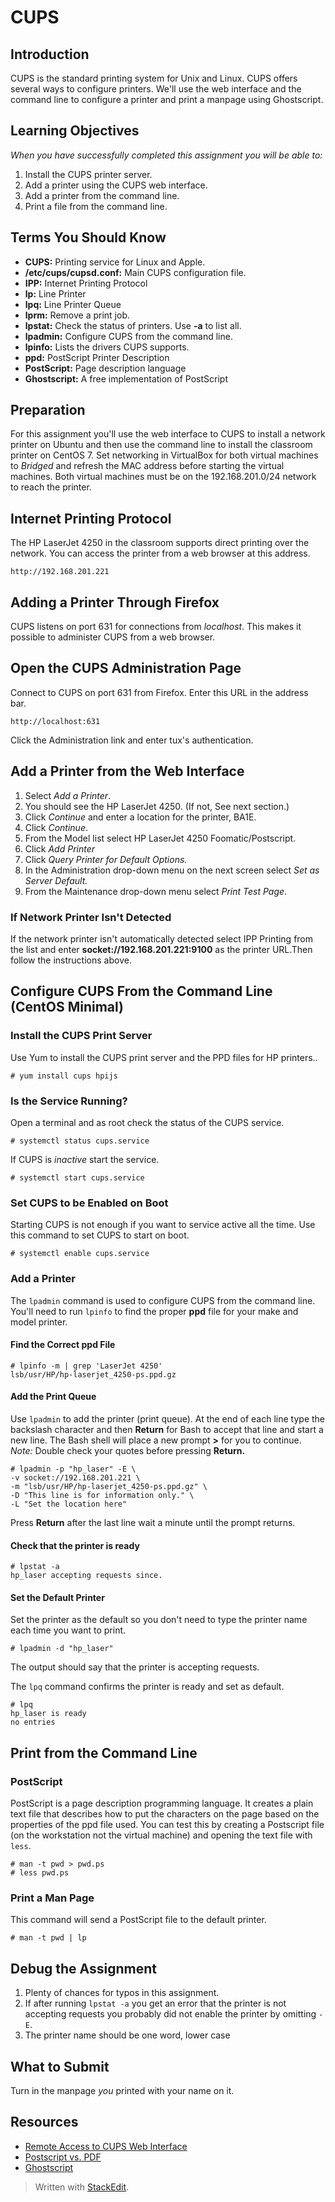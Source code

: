 # CUPS

## Introduction

CUPS is the standard printing system for Unix and Linux. CUPS offers several ways to configure printers. We'll use the web interface and the command line to configure a printer and print a manpage using Ghostscript.

## Learning Objectives

*When you have successfully completed this assignment you will be able to:*

1. Install the CUPS printer server.
3. Add a printer using the CUPS web interface.
4. Add a printer from the command line.
5. Print a file from the command line.

## Terms You Should Know

- **CUPS:** Printing service for Linux and Apple.
- **/etc/cups/cupsd.conf:** Main CUPS configuration file.
- **IPP:** Internet Printing Protocol
- **lp:** Line Printer
- **lpq:** Line Printer Queue
- **lprm:** Remove a print job.
- **lpstat:** Check the status of printers. Use **-a** to list all.
- **lpadmin:** Configure CUPS from the command line.
- **lpinfo:** Lists the drivers CUPS supports.
- **ppd:** PostScript Printer Description
- **PostScript:** Page description language
- **Ghostscript:** A free implementation of PostScript

## Preparation

For this assignment you'll use the web interface to CUPS to install a network printer on Ubuntu and then use the command line to install the classroom printer on CentOS 7. Set networking in VirtualBox for both virtual machines to *Bridged* and refresh the MAC address before starting the virtual machines. Both virtual machines must be on the 192.168.201.0/24 network to reach the printer.

## Internet Printing Protocol

The HP LaserJet 4250 in the classroom supports direct printing over the network. You can access the printer from a web browser at this address.

    http://192.168.201.221

## Adding a Printer Through Firefox

CUPS listens on port 631 for connections from *localhost*. This makes it possible to administer CUPS from a web browser.

## Open the CUPS Administration Page

Connect to CUPS on port 631 from Firefox. Enter this URL in the address bar.

    http://localhost:631

Click the Administration link and enter tux's authentication.

## Add a Printer from the Web Interface

1. Select *Add a Printer*.
2. You should see the HP LaserJet 4250. (If not, See next section.)
2. Click *Continue* and enter a location for the printer, BA1E.
4. Click *Continue*.
5. From the Model list select HP LaserJet 4250 Foomatic/Postscript.
6. Click *Add Printer*
7. Click *Query Printer for Default Options.*
8. In the Administration drop-down menu on the next screen select *Set as Server Default.*
9. From the Maintenance drop-down menu select *Print Test Page*. 

### If Network Printer Isn't Detected

If the network printer isn't automatically detected select IPP Printing from the list and enter **socket://192.168.201.221:9100** as the printer URL.Then follow the instructions above.

## Configure CUPS From the Command Line (CentOS Minimal)

### Install the CUPS Print Server

Use Yum to install the CUPS print server and the PPD files for HP printers..

    # yum install cups hpijs

### Is the Service Running?

Open a terminal and as root check the status of the CUPS service.
  
    # systemctl status cups.service
    
If CUPS is *inactive* start the service.
  
    # systemctl start cups.service

### Set CUPS to be Enabled on Boot

Starting CUPS is not enough if you want to service active all the time. Use this command to set CUPS to start on boot.

	# systemctl enable cups.service

### Add a Printer
    
The `lpadmin` command is used to configure CUPS from the command line. You'll need to run `lpinfo` to find the proper **ppd** file for your make and model printer.

#### Find the Correct ppd File

	# lpinfo -m | grep 'LaserJet 4250'
    lsb/usr/HP/hp-laserjet_4250-ps.ppd.gz

#### Add the Print Queue

Use `lpadmin` to add the printer (print queue). At the end of each line type the backslash character and then **Return** for Bash to accept that line and start a new line. The Bash shell will place a new prompt **>** for you to continue. *Note:* Double check your quotes before pressing **Return.**

	# lpadmin -p "hp_laser" -E \  
    -v socket://192.168.201.221 \  
    -m "lsb/usr/HP/hp-laserjet_4250-ps.ppd.gz" \  
    -D "This line is for information only." \  
    -L "Set the location here"
    
Press **Return** after the last line wait a minute until the prompt returns.

#### Check that the printer is ready

	# lpstat -a
    hp_laser accepting requests since. 

#### Set the Default Printer

Set the printer as the default so you don't need to type the printer name each time you want to print.

    # lpadmin -d "hp_laser"
    
The output should say that the printer is accepting requests.

The `lpq` command confirms the printer is ready and set as default.

	# lpq
    hp_laser is ready
    no entries
    
## Print from the Command Line

### PostScript

PostScript is a page description programming language. It creates a plain text file that describes how to put the characters on the page based on the properties of the ppd file used. You can test this by creating a Postscript file (on the workstation not the virtual machine) and opening the text file with `less`.

	# man -t pwd > pwd.ps
	# less pwd.ps

### Print a Man Page

This command will send a PostScript file to the default printer.

    # man -t pwd | lp

<!--## Convert PostScript to PDF.

Portable Document Format or PDF is derived from PostScript. You can convert a PostScript file to a PDF with `ps2pdf`.

    $ ps2pdf pwd.ps
    $ epdfview pwd.pdf
-->

## Debug the Assignment

1. Plenty of chances for typos in this assignment.
2. If after running `lpstat -a` you get an error that the printer is not accepting requests you probably did not enable the printer by omitting `-E`.
3. The printer name should be one word, lower case                                                 

## What to Submit

Turn in the manpage *you* printed with your name on it.

## Resources

- [Remote Access to CUPS Web Interface][arch]
- [Postscript vs. PDF][ps]
- [Ghostscript][gs]

<!-- Links

This is [an example](http://example.com/ "Title") inline link.
This is [an example][id] reference-style link.
[id]: http://example.com/  "Optional Title Here"
![alt text](/path/img.jpg "Title")
![alt text][id]
-->
[firewall]: https://s3.amazonaws.com/CIS126DL/Images/firewall_ipp.png "Firewall"
[xkcd]: https://sslimgs.xkcd.com/comics/3d_printer.png
[arch]: https://wiki.archlinux.org/index.php/CUPS#Remote_access_to_web_interface "Remote Access to CUPS Web Interface"
[ps]: http://adobe.com/print/features/psvspdf/ "Postscript vs. PDF"
[gs]: http://www.ghostscript.com "Ghostscript"

> Written with [StackEdit](https://stackedit.io/).<!--se_discussion_list:{"5Ipq54IaAWrIyMkX9TVBHINU":{"selectionStart":25,"selectionEnd":29,"commentList":[{"content":"This assignment won't work unless done in the classroom. Can't be done at home over wiFi probably."}],"discussionIndex":"5Ipq54IaAWrIyMkX9TVBHINU"}}-->